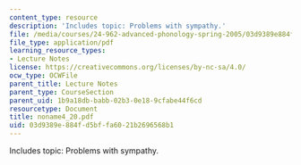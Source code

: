 ```yaml
---
content_type: resource
description: 'Includes topic: Problems with sympathy.'
file: /media/courses/24-962-advanced-phonology-spring-2005/03d9389e884fd5bffa6021b2696568b1_noname4_20.pdf
file_type: application/pdf
learning_resource_types:
- Lecture Notes
license: https://creativecommons.org/licenses/by-nc-sa/4.0/
ocw_type: OCWFile
parent_title: Lecture Notes
parent_type: CourseSection
parent_uid: 1b9a18db-babb-02b3-0e18-9cfabe44f6cd
resourcetype: Document
title: noname4_20.pdf
uid: 03d9389e-884f-d5bf-fa60-21b2696568b1
---
```

Includes topic: Problems with sympathy.
